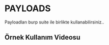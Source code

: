 # PAYLOADS
Payloadları burp suite ile birlikte kullanabilirsiniz..

## Örnek Kullanım Videosu
<a href="https://www.youtube.com/watch?v=cL9NsXpUqYI&ab_channel=HackerSploit" title="Burp Suite BF"></a>
